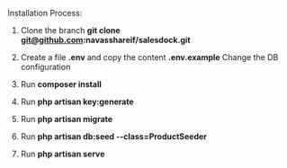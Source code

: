Installation Process:

1. 	Clone the branch
	<b>git clone git@github.com:navasshareif/salesdock.git</b>

2. 	Create a file <b>.env</b> and copy the content <b>.env.example</b>
	Change the DB configuration

3.	Run <b>composer install</b>

4.	Run <b>php artisan key:generate</b>

5.	Run <b>php artisan migrate</b>

6.	Run <b>php artisan db:seed --class=ProductSeeder</b>

7. 	Run <b>php artisan serve</b>